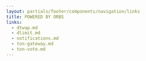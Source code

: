 ```yaml
---
layout: partials/footer/components/navigation/links
title: POWERED BY ORBS
links:
  - dtwap.md
  - dlimit.md
  - notifications.md
  - ton-gateway.md
  - ton-vote.md
---
```


